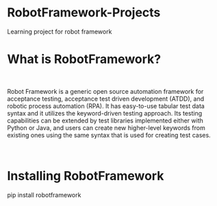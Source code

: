 # RobotFramework-Projects
Learning project for robot framework

<h1>What is RobotFramework?</h1><br>
<p>Robot Framework is a generic open source automation framework for acceptance testing, acceptance test driven development (ATDD), and robotic process automation (RPA). It has easy-to-use tabular test data syntax and it utilizes the keyword-driven testing approach. Its testing capabilities can be extended by test libraries implemented either with Python or Java, and users can create new higher-level keywords from existing ones using the same syntax that is used for creating test cases.</p><br>

<h1>Installing RobotFramework</h1>
pip install robotframework
